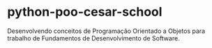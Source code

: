 # python-poo-cesar-school
Desenvolvendo conceitos de Programação Orientado a Objetos para trabalho de Fundamentos de Desenvolvimento de Software.

